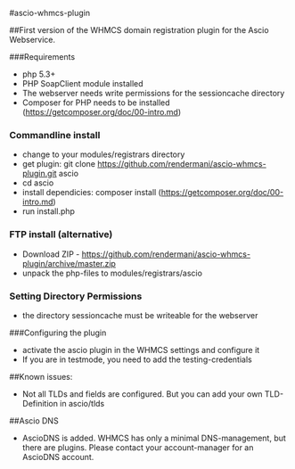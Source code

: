 #ascio-whmcs-plugin

##First version of the WHMCS domain registration plugin for the Ascio Webservice. 

###Requirements
- php 5.3+
- PHP SoapClient module installed
- The webserver needs write permissions for the sessioncache directory
- Composer for PHP needs to be installed (https://getcomposer.org/doc/00-intro.md)

### Commandline install

- change to your modules/registrars directory
- get plugin:  git clone https://github.com/rendermani/ascio-whmcs-plugin.git ascio
- cd ascio
- install dependicies: composer install (https://getcomposer.org/doc/00-intro.md)
- run install.php

### FTP install (alternative)

- Download ZIP - https://github.com/rendermani/ascio-whmcs-plugin/archive/master.zip
- unpack the php-files to modules/registrars/ascio

### Setting Directory Permissions

- the directory sessioncache must be writeable for the webserver

###Configuring the plugin

- activate the ascio plugin in the WHMCS settings and configure it
- If you are in testmode, you need to add the testing-credentials

##Known issues: 

- Not all TLDs and fields are configured. But you can add your own TLD-Definition in ascio/tlds

##Ascio DNS

- AscioDNS is added. WHMCS has only a minimal DNS-management, but there are plugins. Please contact your account-manager for an AscioDNS account.
